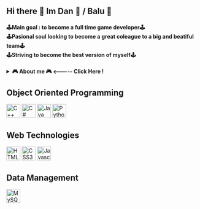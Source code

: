 ## Hi there 👋 Im Dan 🤗 / Balu 🐻

#### <p>🕹️Main goal : to become a full time game developer🕹️<br>🕹️Pasional soul looking to become a great coleague to a big and beatiful team🕹️<br>🕹️Striving to become the best version of myself🕹️</p>
<details>	
  <summary><b>🎮 About me 🎮 <----- Click Here ! </b></summary>
  
* Good problem solving skills
* Code and development.
* Extremely organised with a high level of attention to details
* Great Mathematical Thinking
* Ambitious, hard working, energetic and reliable
* Great in a team,even greater going solo
  
  </details>

## Object Oriented Programming


<a href="https://docs.microsoft.com/en-us/cpp/?view=msvc-170" target="_blank" rel="noreferrer"><img src="https://raw.githubusercontent.com/danielcranney/readme-generator/main/public/icons/skills/cplusplus-colored.svg" width="36" height="36" alt="C++" /></a>
<a href="https://docs.microsoft.com/en-us/dotnet/csharp/" target="_blank" rel="noreferrer"><img src="https://raw.githubusercontent.com/danielcranney/readme-generator/main/public/icons/skills/csharp-colored.svg" width="36" height="36" alt="C#" /></a>
<a href="https://www.oracle.com/java/" target="_blank" rel="noreferrer"><img src="https://raw.githubusercontent.com/danielcranney/readme-generator/main/public/icons/skills/java-colored.svg" width="36" height="36" alt="Java" /></a>
<a href="https://www.python.org/" target="_blank" rel="noreferrer"><img src="https://raw.githubusercontent.com/danielcranney/readme-generator/main/public/icons/skills/python-colored.svg" width="36" height="36" alt="Python" /></a>

## Web Technologies

<a href="https://developer.mozilla.org/en-US/docs/Glossary/HTML5" target="_blank" rel="noreferrer"><img src="https://raw.githubusercontent.com/danielcranney/readme-generator/main/public/icons/skills/html5-colored.svg" width="36" height="36" alt="HTML5" /></a>
<a href="https://www.w3.org/TR/CSS/#css" target="_blank" rel="noreferrer"><img src="https://raw.githubusercontent.com/danielcranney/readme-generator/main/public/icons/skills/css3-colored.svg" width="36" height="36" alt="CSS3" /></a>
<a href="https://developer.mozilla.org/en-US/docs/Web/JavaScript" target="_blank" rel="noreferrer"><img src="https://raw.githubusercontent.com/danielcranney/readme-generator/main/public/icons/skills/javascript-colored.svg" width="36" height="36" alt="Javascript" /></a>

## Data Management


<a href="https://www.mysql.com/" target="_blank" rel="noreferrer"><img src="https://external-content.duckduckgo.com/iu/?u=https%3A%2F%2Fbudougumi0617.github.io%2Flogos%2Fmysql.png&f=1&nofb=1" width="36" height="36" alt="MySQL" /></a>

                 
